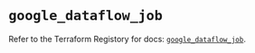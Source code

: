 # `google_dataflow_job`

Refer to the Terraform Registory for docs: [`google_dataflow_job`](https://registry.terraform.io/providers/hashicorp/google/4.78.0/docs/resources/dataflow_job).

